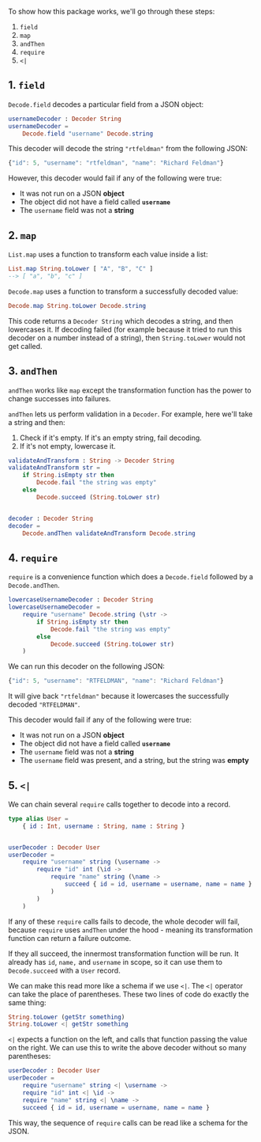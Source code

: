 To show how this package works, we'll go through these steps:

1. `field`
2. `map`
3. `andThen`
4. `require`
5. `<|`

## 1. `field`

`Decode.field` decodes a particular field from a JSON object:

```elm
usernameDecoder : Decoder String
usernameDecoder =
    Decode.field "username" Decode.string
```

This decoder will decode the string `"rtfeldman"` from the following JSON:

```js
{"id": 5, "username": "rtfeldman", "name": "Richard Feldman"}
```

However, this decoder would fail if any of the following were true:

* It was not run on a JSON **object**
* The object did not have a field called **`username`**
* The `username` field was not a **string**

## 2. `map`

`List.map` uses a function to transform each value inside a list:

```elm
List.map String.toLower [ "A", "B", "C" ]
--> [ "a", "b", "c" ]
```

`Decode.map` uses a function to transform a successfully decoded value:

```elm
Decode.map String.toLower Decode.string
```

This code returns a `Decoder String` which decodes a string, and then lowercases
it. If decoding failed (for example because it tried to run this decoder on a
number instead of a string), then `String.toLower` would not get called.

## 3. `andThen`

`andThen` works like `map` except the transformation function has the power to
change successes into failures.

`andThen` lets us perform validation in a `Decoder`. For example, here we'll
take a string and then:

1. Check if it's empty. If it's an empty string, fail decoding.
2. If it's not empty, lowercase it.

```elm
validateAndTransform : String -> Decoder String
validateAndTransform str =
    if String.isEmpty str then
        Decode.fail "the string was empty"
    else
        Decode.succeed (String.toLower str)


decoder : Decoder String
decoder =
    Decode.andThen validateAndTransform Decode.string
```

## 4. `require`

`require` is a convenience function which does a `Decode.field`
followed by a `Decode.andThen`.

```elm
lowercaseUsernameDecoder : Decoder String
lowercaseUsernameDecoder =
    require "username" Decode.string (\str ->
        if String.isEmpty str then
            Decode.fail "the string was empty"
        else
            Decode.succeed (String.toLower str)
    )
```

We can run this decoder on the following JSON:

```js
{"id": 5, "username": "RTFELDMAN", "name": "Richard Feldman"}
```

It will give back `"rtfeldman"` because it lowercases the successfully decoded
`"RTFELDMAN"`.

This decoder would fail if any of the following were true:

* It was not run on a JSON **object**
* The object did not have a field called **`username`**
* The `username` field was not a **string**
* The `username` field was present, and a string, but the string was **empty**

## 5. `<|`

We can chain several `require` calls together to decode into a record.

```elm
type alias User =
    { id : Int, username : String, name : String }


userDecoder : Decoder User
userDecoder =
    require "username" string (\username ->
        require "id" int (\id ->
            require "name" string (\name ->
                succeed { id = id, username = username, name = name }
            )
        )
    )
```

If any of these `require` calls fails to decode, the whole decoder will fail,
because `require` uses `andThen` under the hood - meaning its transformation
function can return a failure outcome.

If they all succeed, the innermost transformation function will be run. It
already has `id`, `name,` and `username` in scope, so it can use them to
`Decode.succeed` with a `User` record.

We can make this read more like a schema if we use `<|`. The `<|` operator can
take the place of parentheses. These two lines of code do exactly the same thing:

```elm
String.toLower (getStr something)
String.toLower <| getStr something
```

`<|` expects a function on the left, and calls that function passing the value
on the right. We can use this to write the above decoder without so many parentheses:

```elm
userDecoder : Decoder User
userDecoder =
    require "username" string <| \username ->
    require "id" int <| \id ->
    require "name" string <| \name ->
    succeed { id = id, username = username, name = name }
```

This way, the sequence of `require` calls can be read like a schema for the JSON.
